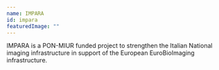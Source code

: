 ```yaml
---
name: IMPARA
id: impara
featuredImage: ""
---
```


IMPARA is a PON-MIUR funded project to strengthen the Italian National imaging infrastructure in support of the European EuroBioImaging infrastructure.
